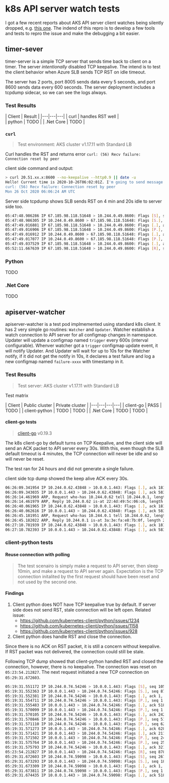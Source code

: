 # k8s API server watch tests

I got a few recent reports about AKS API server client watches being silently dropped, e.g. [this one](https://github.com/Azure/AKS/issues/1755). The indend of this repro is to develop a few tools and tests to repro the issue and make the debugging a bit easier.

## timer-sever
timer-server is a simple TCP server that sends time back to client on a timer. The server *intentionally* disabled TCP keepalive. The intend is to test the client behavior when Azure SLB sends TCP RST on idle timeout. 

The server has 2 ports, port 8005 sends data every 5 seconds, and port 8600 sends data every 600 seconds. The server deployment includes a tcpdump sidecar, so we can see the logs always.

### Test Results

| Client  | Result | 
|---|---|---|
|  curl | handles RST well  |  
|  python | TODO |
|  .Net Core | TODO | 

### `curl`
> Test environment: AKS cluster v1.17.11 with Standard LB

Curl handles the RST and returns error `curl: (56) Recv failure: Connection reset by peer`

client side command and output:
```bash
> curl 20.51.xx.x:8600 --no-keepalive --http0.9 || date -u
Hello! Current time is 2020-10-26T06:02:01Z. I'm going to send message every 600 seconds. No KeepAlive in this TCP connection.
curl: (56) Recv failure: Connection reset by peer
Mon 26 Oct 2020 06:06:24 AM UTC
```

Server side tcpdump shows SLB sends RST on 4 min and 20s idle to server side too.

```bash
05:47:48.986286 IP 67.185.98.118.51648 > 10.244.0.49.8600: Flags [S], seq 3269278141, win 64240, options [mss 1460,sackOK,TS val 2594862467 ecr 0,nop,wscale 7], length 0
05:47:48.986305 IP 10.244.0.49.8600 > 67.185.98.118.51648: Flags [S.], seq 1850028384, ack 3269278142, win 65160, options [mss 1460,sackOK,TS val 2817406417 ecr 2594862467,nop,wscale 7], length 0
05:47:49.016881 IP 67.185.98.118.51648 > 10.244.0.49.8600: Flags [.], ack 1, win 502, options [nop,nop,TS val 2594862488 ecr 2817406417], length 0
05:47:49.016906 IP 67.185.98.118.51648 > 10.244.0.49.8600: Flags [P.], seq 1:80, ack 1, win 502, options [nop,nop,TS val 2594862489 ecr 2817406417], length 79
05:47:49.016912 IP 10.244.0.49.8600 > 67.185.98.118.51648: Flags [.], ack 80, win 509, options [nop,nop,TS val 2817406448 ecr 2594862489], length 0
05:47:49.017077 IP 10.244.0.49.8600 > 67.185.98.118.51648: Flags [P.], seq 1:128, ack 80, win 509, options [nop,nop,TS val 2817406448 ecr 2594862489], length 127
05:47:49.037529 IP 67.185.98.118.51648 > 10.244.0.49.8600: Flags [.], ack 128, win 502, options [nop,nop,TS val 2594862518 ecr 2817406448], length 0
05:52:11.667639 IP 67.185.98.118.51648 > 10.244.0.49.8600: Flags [R], seq 3269278221, win 0, length 0
```

### Python
TODO

### .Net Core
TODO

## apiserver-watcher
apiserver-watcher is a test pod implmemented using standard k8s client. It has 2 very simple go routines: `Watcher` and `Updater`. Watcher establish a watch connection to API server for all configmap changes in namespace. Updater will update a configmap named `trigger` every 600s (interval configurable). Whenver watcher got a `trigger` configmap update event, it will notify Updater. And Updater will wait for up to 10s for the Watcher notify, if it did not get the notify in 10s, it declares a test failure and log a new configmap named `failure-xxxx` with timestamp in it.

### Test Results
> Test server: AKS cluster v1.17.11 with Standard LB <br>

Test matrix

| Client  | Public cluster | Private cluster |
|---|---|---|---|
|  client-go | PASS |  TODO |
|  client-python | TODO | TODO |
|  .Net Core | TODO | TODO |

#### client-go tests
> [client-go](https://github.com/kubernetes/client-go) v0.19.3

The k8s client-go by default turns on TCP Keepalive, and the client side will send an ACK packet to API server every 30s. With this, even though the SLB default timeout is 4 minutes, the TCP connection will never be idle and so will never be reset.

The test ran for 24 hours and did not generate a single failure.

client side tcp dump showed the keep alive ACK every 30s.
```bash
06:26:09.341954 IP 10.244.0.62.43848 > 10.0.0.1.443: Flags [.], ack 181169, win 501, options [nop,nop,TS val 891891695 ecr 767313160], length 0
06:26:09.343035 IP 10.0.0.1.443 > 10.244.0.62.43848: Flags [.], ack 58300, win 501, options [nop,nop,TS val 767343881 ecr 891368331], length 0
06:26:14.461969 ARP, Request who-has 10.244.0.62 tell 10.244.0.1, length 28
06:26:14.461979 ARP, Reply 10.244.0.62 is-at 22:4d:49:5c:06:c6, length 28
06:26:40.061965 IP 10.244.0.62.43848 > 10.0.0.1.443: Flags [.], ack 181169, win 501, options [nop,nop,TS val 891922415 ecr 767343881], length 0
06:26:40.062616 IP 10.0.0.1.443 > 10.244.0.62.43848: Flags [.], ack 58300, win 501, options [nop,nop,TS val 767374600 ecr 891368331], length 0
06:26:45.181951 ARP, Request who-has 10.244.0.1 tell 10.244.0.62, length 28
06:26:45.182022 ARP, Reply 10.244.0.1 is-at 3a:3e:fa:e8:7b:0f, length 28
06:27:10.781939 IP 10.244.0.62.43848 > 10.0.0.1.443: Flags [.], ack 181169, win 501, options [nop,nop,TS val 891953135 ecr 767374600], length 0
06:27:10.782393 IP 10.0.0.1.443 > 10.244.0.62.43848: Flags [.], ack 58300, win 501, options [nop,nop,TS val 767405320 ecr 891368331], length 0

```

### client-python tests

#### Reuse connection with polling

> The test scenairo is simply make a request to API server, then sleep 10min, and make a request to API server again. Expectation is the TCP connection initalited by the first request should have been reset and not used by the second one.

#### Findings

1. Client python does NOT have TCP keepalive true by default. If server side does not send RST, stale connection will be left open. Related issue: 
   * https://github.com/kubernetes-client/python/issues/1234
   * https://github.com/kubernetes-client/python/issues/1158
   * https://github.com/kubernetes-client/python/issues/928
1. Client python does handle RST and close the connection.

Since there is no ACK on RST packet, it is still a concern without keepalive. If RST packet was not delivered, the connection could still be stale.

Following TCP dump showed that client-python handled RST and closed the connection, however, there is no keepalive. The connection was reset on `05:23:54.212827`. The next request initiated a new TCP connection on `05:29:31.672603`.
```bash
05:19:31.551172 IP 10.244.0.74.54246 > 10.0.0.1.443: Flags [S], seq 105636032, win 64240, options [mss 1460,sackOK,TS val 168766782 ecr 0,nop,wscale 7], length 0
05:19:31.552363 IP 10.0.0.1.443 > 10.244.0.74.54246: Flags [S.], seq 878887080, ack 105636033, win 65160, options [mss 1440,sackOK,TS val 849746091 ecr 168766782,nop,wscale 7], length 0
05:19:31.552381 IP 10.244.0.74.54246 > 10.0.0.1.443: Flags [.], ack 1, win 502, options [nop,nop,TS val 168766783 ecr 849746091], length 0
05:19:31.554711 IP 10.244.0.74.54246 > 10.0.0.1.443: Flags [P.], seq 1:518, ack 1, win 502, options [nop,nop,TS val 168766785 ecr 849746091], length 517
05:19:31.555483 IP 10.0.0.1.443 > 10.244.0.74.54246: Flags [.], ack 518, win 506, options [nop,nop,TS val 849746094 ecr 168766785], length 0
05:19:31.570099 IP 10.0.0.1.443 > 10.244.0.74.54246: Flags [P.], seq 1:2424, ack 518, win 506, options [nop,nop,TS val 849746108 ecr 168766785], length 2423
05:19:31.570105 IP 10.244.0.74.54246 > 10.0.0.1.443: Flags [.], ack 2424, win 498, options [nop,nop,TS val 168766801 ecr 849746108], length 0
05:19:31.570846 IP 10.244.0.74.54246 > 10.0.0.1.443: Flags [P.], seq 518:628, ack 2424, win 501, options [nop,nop,TS val 168766801 ecr 849746108], length 110
05:19:31.571110 IP 10.244.0.74.54246 > 10.0.0.1.443: Flags [P.], seq 628:2115, ack 2424, win 501, options [nop,nop,TS val 168766802 ecr 849746108], length 1487
05:19:31.571273 IP 10.0.0.1.443 > 10.244.0.74.54246: Flags [.], ack 628, win 506, options [nop,nop,TS val 849746110 ecr 168766801], length 0
05:19:31.571421 IP 10.0.0.1.443 > 10.244.0.74.54246: Flags [.], ack 2115, win 501, options [nop,nop,TS val 849746110 ecr 168766802], length 0
05:19:31.571502 IP 10.0.0.1.443 > 10.244.0.74.54246: Flags [P.], seq 2424:2592, ack 2115, win 501, options [nop,nop,TS val 849746110 ecr 168766802], length 168
05:19:31.575764 IP 10.0.0.1.443 > 10.244.0.74.54246: Flags [P.], seq 2592:3213, ack 2115, win 501, options [nop,nop,TS val 849746114 ecr 168766802], length 621
05:19:31.575793 IP 10.244.0.74.54246 > 10.0.0.1.443: Flags [.], ack 3213, win 501, options [nop,nop,TS val 168766806 ecr 849746110], length 0
05:23:54.212827 IP 10.0.0.1.443 > 10.244.0.74.54246: Flags [R], seq 878890293, win 0, length 0
05:29:31.672603 IP 10.244.0.74.59098 > 10.0.0.1.443: Flags [S], seq 2677600961, win 64240, options [mss 1460,sackOK,TS val 169366903 ecr 0,nop,wscale 7], length 0
05:29:31.673293 IP 10.0.0.1.443 > 10.244.0.74.59098: Flags [S.], seq 1890366456, ack 2677600962, win 65160, options [mss 1440,sackOK,TS val 850346211 ecr 169366903,nop,wscale 7], length 0
05:29:31.673309 IP 10.244.0.74.59098 > 10.0.0.1.443: Flags [.], ack 1, win 502, options [nop,nop,TS val 169366904 ecr 850346211], length 0
05:29:31.673811 IP 10.244.0.74.59098 > 10.0.0.1.443: Flags [P.], seq 1:518, ack 1, win 502, options [nop,nop,TS val 169366904 ecr 850346211], length 517
05:29:31.674435 IP 10.0.0.1.443 > 10.244.0.74.59098: Flags [.], ack 518, win 506, options [nop,nop,TS val 850346212 ecr 169366904], length 0
```

